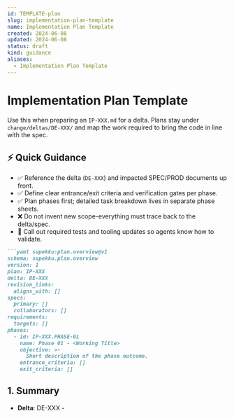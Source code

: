 ```yaml
---
id: TEMPLATE-plan
slug: implementation-plan-template
name: Implementation Plan Template
created: 2024-06-08
updated: 2024-06-08
status: draft
kind: guidance
aliases:
  - Implementation Plan Template
---
```


# Implementation Plan Template

Use this when preparing an `IP-XXX.md` for a delta. Plans stay under `change/deltas/DE-XXX/` and map the work required to bring the code in line with the spec.

## ⚡ Quick Guidance
- ✅ Reference the delta (`DE-XXX`) and impacted SPEC/PROD documents up front.
- ✅ Define clear entrance/exit criteria and verification gates per phase.
- ✅ Plan phases first; detailed task breakdown lives in separate phase sheets.
- ❌ Do not invent new scope-everything must trace back to the delta/spec.
- 🧪 Call out required tests and tooling updates so agents know how to validate.

```markdown
```yaml supekku:plan.overview@v1
schema: supekku.plan.overview
version: 1
plan: IP-XXX
delta: DE-XXX
revision_links:
  aligns_with: []
specs:
  primary: []
  collaborators: []
requirements:
  targets: []
phases:
  - id: IP-XXX.PHASE-01
    name: Phase 01 - <Working Title>
    objective: >-
      Short description of the phase outcome.
    entrance_criteria: []
    exit_criteria: []
```

## 1. Summary
- **Delta**: DE-XXX - <title>
- **Specs Impacted**: SPEC-002, PROD-YYY
- **Problems / Issues**: ISSUE-123, PROB-456
- **Desired Outcome**: <one-line description of the end state>

## 2. Context & Constraints
- **Current Behaviour**: <brief note or link to audit finding>
- **Target Behaviour**: <reference spec section / requirement IDs>
- **Dependencies**: <other deltas, releases, ops windows>
- **Constraints**: <time, rollout, tech debt>

## 3. Gate Check
- [ ] Backlog items linked and prioritised
- [ ] Spec(s) updated or delta specifies required changes
- [ ] Test strategy identified (unit/integration/system)
- [ ] Workspace/config changes assessed


> Tip: Plan phases up front, then create the phase sheet for the current phase only. Update later phases when you are ready to execute them.

## 4. Phase Overview
| Phase | Objective | Entrance Criteria | Exit Criteria / Done When | Phase Sheet |
| --- | --- | --- | --- | --- |
| Phase 0 - Research & Validation | Confirm assumptions, gather refs | Delta accepted, backlog reviewed | Open questions resolved, risks logged | `phases/phase-01.md` |
| Phase 1 - Design Revision Application | Apply design revision changes | Phase 0 complete | Code + tests updated, local checks passing | `phases/phase-02.md` |
| Phase 2 - Verification & Cleanup | Run verification suite, update docs | Phase 1 complete, CI green | All gates passed, docs updated | `phases/phase-03.md` |

*Adjust/add phases as needed; every phase must have clear gates. Phase sheets are authored one at a time using `supekku/templates/phase-sheet-template.md`.*

## 5. Phase Detail Snapshot
- **Research Notes**: `DE-XXX/notes.md` (Phase 0 output)
- **Design Revision**: `DE-XXX/DR-XXX.md`
- **Active Phase Sheet**: <link once created>
- **Parallelisable Work**: Flag tasks with `[P]` inside phase sheets
- **Plan Updates**: Update this plan when phase outcomes change (new risks, scope adjustments)

## 6. Testing Plan
- **Updated Suites**: <list unit/integration/system tests>
- **New Cases**: <outline key scenarios>
- **Tooling/Fixtures**: <mention new helpers/mocks>
- **Rollback Plan**: <if applicable>

## 7. Risks & Mitigations
| Risk | Mitigation | Owner |
| --- | --- | --- |
| e.g. `.viceignore` misconfiguration | Provide defaults, add logging | Dev |

## 8. Open Questions & Decisions
- [ ] Question/decision placeholder (resolve before exit)

## 9. Progress Tracking
- [ ] Phase 0 complete
- [ ] Phase 1 complete
- [ ] Phase 2 complete
- [ ] Verification gates passed

## 10. Notes / Links
- Audit reference: AUD-XXX (pending)
- Supporting docs: <links>
```
